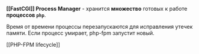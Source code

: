 **[[FastCGI]] Process Manager** - хранится **множество** готовых к работе **процессов `php`**. 

Время от времени процессы перезапускаются для исправления утечек памяти. Если процесс умирает, php-fpm запустит новый.

[[PHP-FPM lifecycle]]